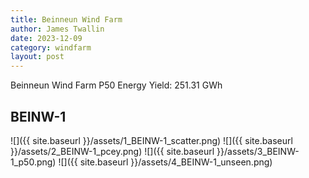 ```yaml
---
title: Beinneun Wind Farm
author: James Twallin
date: 2023-12-09
category: windfarm
layout: post
---
```

Beinneun Wind Farm P50 Energy Yield: 251.31 GWh

BEINW-1
-------------
![]({{ site.baseurl }}/assets/1_BEINW-1_scatter.png)
![]({{ site.baseurl }}/assets/2_BEINW-1_pcey.png)
![]({{ site.baseurl }}/assets/3_BEINW-1_p50.png)
![]({{ site.baseurl }}/assets/4_BEINW-1_unseen.png)

